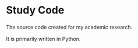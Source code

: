 # Study Code
The source code created for my academic research.　

It is primarily written in Python.
